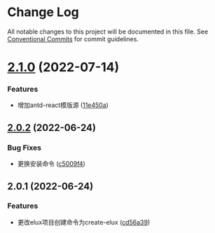# Change Log

All notable changes to this project will be documented in this file.
See [Conventional Commits](https://conventionalcommits.org) for commit guidelines.

# [2.1.0](https://github.com/hiisea/elux/compare/create-elux@2.0.2...create-elux@2.1.0) (2022-07-14)


### Features

* 增加antd-react模版源 ([11e450a](https://github.com/hiisea/elux/commit/11e450a742daa1fc18a15cb339607b728abac3c3))





## [2.0.2](https://github.com/hiisea/elux/compare/create-elux@2.0.1...create-elux@2.0.2) (2022-06-24)


### Bug Fixes

* 更换安装命令 ([c5009f4](https://github.com/hiisea/elux/commit/c5009f4387dbbdb07f5655b9250511e2ac10fdec))





## 2.0.1 (2022-06-24)


### Features

* 更改elux项目创建命令为create-elux ([cd56a39](https://github.com/hiisea/elux/commit/cd56a394ee0d352baf66e4a04ef762fc45fa483e))
